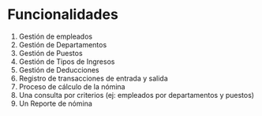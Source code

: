 # Funcionalidades
1. Gestión de empleados
2. Gestión de Departamentos
3. Gestión de Puestos
4. Gestión de Tipos de Ingresos
5. Gestión de Deducciones
6. Registro de transacciones de entrada y salida
7. Proceso de cálculo de la nómina
8. Una consulta por criterios (ej: empleados por departamentos y puestos)
9. Un Reporte de nómina
